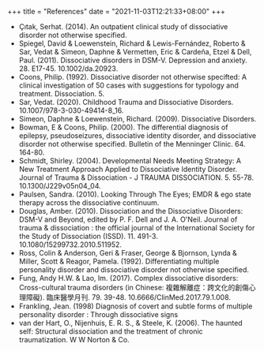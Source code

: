 +++
title = "References"
date = "2021-11-03T12:21:33+08:00"
+++

- Çıtak, Serhat. (2014). An outpatient clinical study of dissociative disorder not otherwise specified. 
- Spiegel, David & Loewenstein, Richard & Lewis-Fernández, Roberto & Sar, Vedat & Simeon, Daphne & Vermetten, Eric & Cardeña, Etzel & Dell, Paul. (2011). Dissociative disorders in DSM-V. Depression and anxiety. 28. E17-45. 10.1002/da.20923. 
- Coons, Philip. (1992). Dissociative disorder not otherwise specifted: A clinical investigation of 50 cases with suggestions for typology and treatment. Dissociation. 5. 
- Sar, Vedat. (2020). Childhood Trauma and Dissociative Disorders. 10.1007/978-3-030-49414-8_16.
- Simeon, Daphne & Loewenstein, Richard. (2009). Dissociative Disorders. 
- Bowman, E & Coons, Philip. (2000). The differential diagnosis of epilepsy, pseudoseizures, dissociative identity disorder, and dissociative disorder not otherwise specified. Bulletin of the Menninger Clinic. 64. 164-80. 
- Schmidt, Shirley. (2004). Developmental Needs Meeting Strategy: A New Treatment Approach Applied to Dissociative Identity Disorder. Journal of Trauma & Dissociation - J TRAUMA DISSOCIATION. 5. 55-78. 10.1300/J229v05n04_04. 
- Paulsen, Sandra. (2010). Looking Through The Eyes; EMDR & ego state therapy across the dissociative continuum.
- Douglas, Amber. (2010). Dissociation and the Dissociative Disorders: DSM-V and Beyond, edited by P. F. Dell and J. A. O'Neil. Journal of trauma & dissociation : the official journal of the International Society for the Study of Dissociation (ISSD). 11. 491-3. 10.1080/15299732.2010.511952. 
- Ross, Colin & Anderson, Geri & Fraser, George & Bjornson, Lynda & Miller, Scott & Reagor, Pamela. (1992). Differentiating multiple personality disorder and dissociative disorder not otherwise specified.
- Fung, Andy H.W. & Lao, Im. (2017). Complex dissociative disorders: Cross-cultural trauma disorders (in Chinese: 複雜解離症：跨文化的創傷心理障礙). 臨床醫學月刊. 79. 39-48. 10.6666/ClinMed.2017.79.1.008. 
- Frankling, Jean. (1998) Diagnosis of covert and subtle forms of multiple personality disorder : Through dissociative signs
- van der Hart, O., Nijenhuis, E. R. S., & Steele, K. (2006). The haunted self: Structural dissociation and the treatment of chronic traumatization. W W Norton & Co.